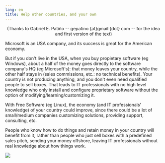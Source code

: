 ```yaml
---
lang: en
title: Help other countries, and your own
---
```


<center>(Thanks to Gabriel E. Patiño -- gepatino {at}gmail {dot} com -- 
for the idea and first version of the text) </center>

Microsoft is an USA company, and its success is great for the 
American economy.

But if you don't live in the USA, when you buy propietary software 
(eg Windows), about a half of the money goes directly to the software 
company's HQ (eg Microsoft's): that money leaves your country, while the 
other half stays in (sales commissions, etc.: no technical benefits). 
Your country is not producing anything, and you don't even need 
qualified people to sell boxes. That leads to IT professionals with no 
high level knowledge who only install and configure proprietary software 
without the option of modifying/learning/customizing it.

With Free Software (eg Linux), the economy (and IT professionals' 
knowledge) of your country could improve, since there could be a lot of 
small/medium companies customizing solutions, providing support, 
consulting, etc.

People who know how to do things and retain money in your country 
will benefit from it, rather than people who just sell boxes with a 
predefined sales pitch, sending your money offshore, leaving IT professionals 
without real knowledge about how things work.

<img src="Images/earth.png" />




